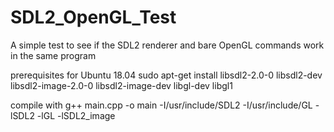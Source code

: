 # SDL2_OpenGL_Test
A simple test to see if the SDL2 renderer and bare OpenGL commands work in the same program

prerequisites for Ubuntu 18.04
sudo apt-get install libsdl2-2.0-0 libsdl2-dev libsdl2-image-2.0-0 libsdl2-image-dev libgl-dev libgl1

compile with
g++ main.cpp -o main -I/usr/include/SDL2 -I/usr/include/GL -lSDL2 -lGL -lSDL2_image
